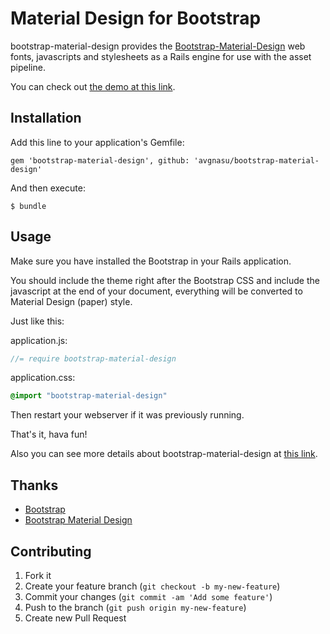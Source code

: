Material Design for Bootstrap
=========================

bootstrap-material-design provides the [Bootstrap-Material-Design](https://github.com/FezVrasta/bootstrap-material-design) web fonts, javascripts and stylesheets as a Rails engine for use with the asset pipeline.

You can check out [the demo at this link](http://fezvrasta.github.io/bootstrap-material-design/).

## Installation

Add this line to your application's Gemfile:

    gem 'bootstrap-material-design', github: 'avgnasu/bootstrap-material-design'

And then execute:

    $ bundle

## Usage

Make sure you have installed the Bootstrap in your Rails application.

You should include the theme right after the Bootstrap CSS and include the javascript at the end of your document, everything will be converted to Material Design (paper) style.

Just like this:

application.js:

```javascript
//= require bootstrap-material-design
```
application.css:

```css
@import "bootstrap-material-design"
```

Then restart your webserver if it was previously running.

That's it, hava fun!

Also you can see more details about bootstrap-material-design at [this link](https://github.com/FezVrasta/bootstrap-material-design).

## Thanks
* [Bootstrap](http://getbootstrap.com/)
* [Bootstrap Material Design](https://github.com/FezVrasta/bootstrap-material-design)

## Contributing

1. Fork it
2. Create your feature branch (`git checkout -b my-new-feature`)
3. Commit your changes (`git commit -am 'Add some feature'`)
4. Push to the branch (`git push origin my-new-feature`)
5. Create new Pull Request
